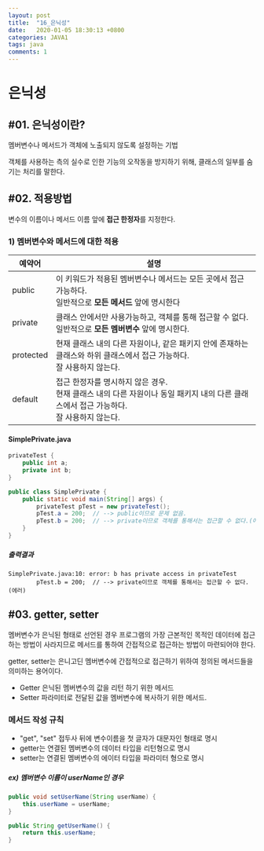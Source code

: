 ```yaml
---
layout: post
title:  "16_은닉성"
date:   2020-01-05 18:30:13 +0800
categories: JAVA1
tags: java
comments: 1
---
```


# 은닉성

## #01. 은닉성이란?

멤버변수나 메서드가 객체에 노출되지 않도록 설정하는 기법

객체를 사용하는 측의 실수로 인한 기능의 오작동을 방지하기 위해, 클래스의 일부를 숨기는 처리를 말한다.

## #02. 적용방법

변수의 이름이나 메서드 이름 앞에 **접근 한정자**를 지정한다.

### 1) 멤버변수와 메서드에 대한 적용

| 예약어    | 설명                                                         |
| --------- | ------------------------------------------------------------ |
| public    | 이 키워드가 적용된 멤버변수나 메서드는 모든 곳에서 접근 가능하다.<br>일반적으로 **모든 메서드** 앞에 명시한다 |
| private   | 클래스 안에서만 사용가능하고, 객체를 통해 접근할 수 없다.<br>일반적으로 **모든 멤버변수** 앞에 명시한다. |
| protected | 현재 클래스 내의 다른 자원이나, 같은 패키지 안에 존재하는 클래스와 하위 클래스에서 접근 가능하다.<br> 잘 사용하지 않는다. |
| default   | 접근 한정자를 명시하지 않은 경우.<br>현재 클래스 내의 다른 자원이나 동일 패키지 내의 다른 클래스에서 접근 가능하다.<br>잘 사용하지 않는다. |

#### SimplePrivate.java

```java
privateTest {
	public int a;
	private int b;
}

public class SimplePrivate {
	public static void main(String[] args) {
		privateTest pTest = new privateTest();
		pTest.a = 200;	// --> public이므로 문제 없음.
		pTest.b = 200;	// --> private이므로 객체를 통해서는 접근할 수 없다.(에러)
	}
}
```

##### 출력결과

	SimplePrivate.java:10: error: b has private access in privateTest
			pTest.b = 200;	// --> private이므로 객체를 통해서는 접근할 수 없다.(에러)


## #03. getter, setter

멤버변수가 은닉된 형태로 선언된 경우 프로그램의 가장 근본적인 목적인 데이터에 접근하는 방법이 사라지므로 메서드를 통하여 간접적으로 접근하는 방법이 마련되어야 한다.

getter, setter는 은니고딘 멤버변수에 간접적으로 접근하기 위하여 정의된 메서드들을 의미하는 용어이다.

- Getter 은닉된 멤버변수의 값을 리턴 하기 위한 메서드
- Setter 파라미터로 전달된 값을 멤버변수에 복사하기 위한 메서드.

### 메서드 작성 규칙

- "get", "set" 접두사 뒤에 변수이름을 첫 글자가 대문자인 형태로 명시
- getter는 연결된 멤버변수의 데이터 타입을 리턴형으로 명시
- setter는 연결된 멤버변수의 에이터 타입을 파라미터 형으로 명시

##### ex) 멤버변수 이름이 userName인 경우

```java
public void setUserName(String userName) {
	this.userName = userName;
}

public String getUserName() {
	return this.userName;
}
```